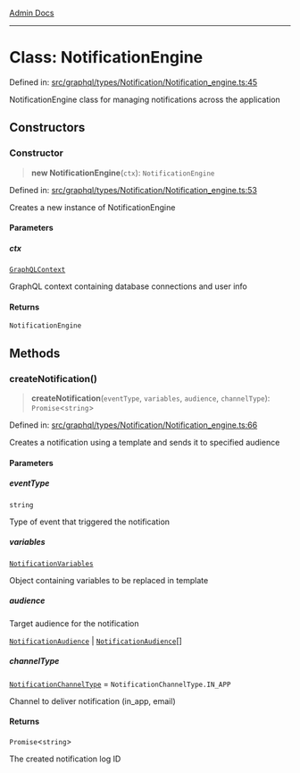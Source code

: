 [Admin Docs](/)

***

# Class: NotificationEngine

Defined in: [src/graphql/types/Notification/Notification\_engine.ts:45](https://github.com/Sourya07/talawa-api/blob/4e4298c85a0d2c28affa824f2aab7ec32b5f3ac5/src/graphql/types/Notification/Notification_engine.ts#L45)

NotificationEngine class for managing notifications across the application

## Constructors

### Constructor

> **new NotificationEngine**(`ctx`): `NotificationEngine`

Defined in: [src/graphql/types/Notification/Notification\_engine.ts:53](https://github.com/Sourya07/talawa-api/blob/4e4298c85a0d2c28affa824f2aab7ec32b5f3ac5/src/graphql/types/Notification/Notification_engine.ts#L53)

Creates a new instance of NotificationEngine

#### Parameters

##### ctx

[`GraphQLContext`](../../../../context/type-aliases/GraphQLContext.md)

GraphQL context containing database connections and user info

#### Returns

`NotificationEngine`

## Methods

### createNotification()

> **createNotification**(`eventType`, `variables`, `audience`, `channelType`): `Promise`\<`string`\>

Defined in: [src/graphql/types/Notification/Notification\_engine.ts:66](https://github.com/Sourya07/talawa-api/blob/4e4298c85a0d2c28affa824f2aab7ec32b5f3ac5/src/graphql/types/Notification/Notification_engine.ts#L66)

Creates a notification using a template and sends it to specified audience

#### Parameters

##### eventType

`string`

Type of event that triggered the notification

##### variables

[`NotificationVariables`](../interfaces/NotificationVariables.md)

Object containing variables to be replaced in template

##### audience

Target audience for the notification

[`NotificationAudience`](../interfaces/NotificationAudience.md) | [`NotificationAudience`](../interfaces/NotificationAudience.md)[]

##### channelType

[`NotificationChannelType`](../enumerations/NotificationChannelType.md) = `NotificationChannelType.IN_APP`

Channel to deliver notification (in_app, email)

#### Returns

`Promise`\<`string`\>

The created notification log ID
